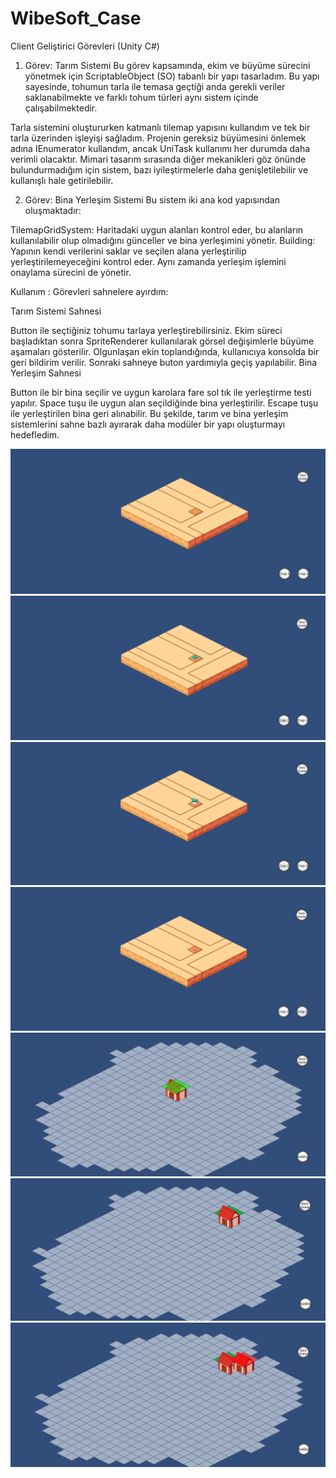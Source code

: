 # WibeSoft_Case
Client Geliştirici Görevleri (Unity C#)
1. Görev: Tarım Sistemi
Bu görev kapsamında, ekim ve büyüme sürecini yönetmek için ScriptableObject (SO) tabanlı bir yapı tasarladım. Bu yapı sayesinde, tohumun tarla ile temasa geçtiği anda gerekli veriler saklanabilmekte ve farklı tohum türleri aynı sistem içinde çalışabilmektedir.

Tarla sistemini oluştururken katmanlı tilemap yapısını kullandım ve tek bir tarla üzerinden işleyişi sağladım. Projenin gereksiz büyümesini önlemek adına IEnumerator kullandım, ancak UniTask kullanımı her durumda daha verimli olacaktır. Mimari tasarım sırasında diğer mekanikleri göz önünde bulundurmadığım için sistem, bazı iyileştirmelerle daha genişletilebilir ve kullanışlı hale getirilebilir.

2. Görev: Bina Yerleşim Sistemi
Bu sistem iki ana kod yapısından oluşmaktadır:

TilemapGridSystem: Haritadaki uygun alanları kontrol eder, bu alanların kullanılabilir olup olmadığını günceller ve bina yerleşimini yönetir.
Building: Yapının kendi verilerini saklar ve seçilen alana yerleştirilip yerleştirilemeyeceğini kontrol eder. Aynı zamanda yerleşim işlemini onaylama sürecini de yönetir.

Kullanım :
Görevleri sahnelere ayırdım:

Tarım Sistemi Sahnesi

Button ile seçtiğiniz tohumu tarlaya yerleştirebilirsiniz.
Ekim süreci başladıktan sonra SpriteRenderer kullanılarak görsel değişimlerle büyüme aşamaları gösterilir.
Olgunlaşan ekin toplandığında, kullanıcıya konsolda bir geri bildirim verilir.
Sonraki sahneye buton yardımıyla geçiş yapılabilir.
Bina Yerleşim Sahnesi

Button ile bir bina seçilir ve uygun karolara fare sol tık ile yerleştirme testi yapılır.
Space tuşu ile uygun alan seçildiğinde bina yerleştirilir.
Escape tuşu ile yerleştirilen bina geri alınabilir.
Bu şekilde, tarım ve bina yerleşim sistemlerini sahne bazlı ayırarak daha modüler bir yapı oluşturmayı hedefledim.

![](Assets/Images/1.png)
![](Assets/Images/2.png)
![](Assets/Images/3.png)
![](Assets/Images/4.png)
![](Assets/Images/5.png)
![](Assets/Images/6.png)
![](Assets/Images/7.png)
